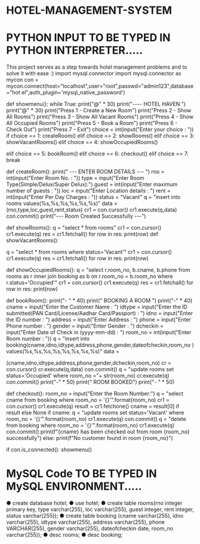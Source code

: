 # HOTEL-MANAGEMENT-SYSTEM
# PYTHON INPUT TO BE TYPED IN PYTHON INTERPRETER.....
This project serves as a step towards hotel management problems and to solve it with ease :)
import mysql.connector import mysql.connector as mycon
con	=
mycon.connect(host="localhost",user="root",passwd="admin123",database="hot el",auth_plugin='mysql_native_password')


def showmenu(): while True:
print("@" * 30)
print("----	HOTEL HAVEN	")
print("@" * 30)
print("Press 1 - Create a New Room") print("Press 2 - Show All Rooms") print("Press 3 - Show All Vacant Rooms") print("Press 4 - Show All Occupied Rooms") print("Press 5 - Book a Room") print("Press 6 - Check Out") print("Press 7 - Exit")
choice = int(input("Enter your choice : ")) if choice == 1:
createRoom() elif choice == 2: showRooms() elif choice == 3:
showVacantRooms() elif choice == 4:
showOccupiedRooms()
 
elif choice == 5:
bookRoom() elif choice == 6:
checkout() elif choice == 7:
break


def createRoom():
print(" --- ENTER ROOM DETAILS --- ")
rno = int(input("Enter Room No. : "))
type = input("Enter Room Type(Simple/Delux/Super Delux):") guest = int(input("Enter maximum number of guests : ")) loc = input("Enter Location details : ") rent = int(input("Enter Per Day Charges : ")) status = "Vacant" q = "insert into rooms
values(%s,%s,%s,%s,%s,%s)" data = (rno,type,loc,guest,rent,status) cr1 = con.cursor() cr1.execute(q,data) con.commit()
print("--- Room Created Successfully ---")


def showRooms(): q = "select * from rooms" cr1 = con.cursor()
cr1.execute(q) res = cr1.fetchall() for row in res: print(row)
def showVacantRooms():
 
q = "select * from rooms where status='Vacant'" cr1 = con.cursor() cr1.execute(q) res = cr1.fetchall() for row in res:
print(row)


def showOccupiedRooms():
q = "select r.room_no, b.cname, b.phone from rooms as r inner join booking as b on r.room_no = b.room_no where
r.status='Occupied'" cr1 = con.cursor() cr1.execute(q) res = cr1.fetchall() for row in res:
print(row)


def bookRoom(): print("- " * 40)
print("	BOOKING A ROOM ")
print("-" * 40)
cname = input("Enter the Customer Name : ") idtype	=	input("Enter the	ID	submitted(PAN	Card/License/Aadhar
Card/Passport) : ") idno = input("Enter the ID number : ") address = input("Enter Address : ") phone = input("Enter Phone number : ") gender = input("Enter Gender : ")
dcheckin = input("Enter Date of Check in (yyyy-mm-dd) : ") room_no = int(input("Enter Room number : "))
q	=	"insert	into booking(cname,idno,idtype,address,phone,gender,dateofcheckin,room_no
) values(%s,%s,%s,%s,%s,%s,%s,%s)" data =
 
(cname,idno,idtype,address,phone,gender,dcheckin,room_no) cr = con.cursor() cr.execute(q,data) con.commit()
q = "update rooms set status='Occupied' where room_no ="+ str(room_no) cr.execute(q) con.commit()
print("-" * 50)
print("	ROOM BOOKED") print("- " * 50)

def checkout():
room_no = input("Enter the Room Number:")
q = "select cname from booking where room_no = '{}'".format(room_no) cr1 = con.cursor() cr1.execute(q) result = cr1.fetchone()
cname = result[0] if result else None if cname:
q = "update rooms set status='Vacant' where room_no = '{}'".format(room_no)
cr1.execute(q) con.commit()
q = "delete from booking where room_no = '{}'".format(room_no) cr1.execute(q)
con.commit()
print(f"{cname} has been checked out from room {room_no} successfully") else: print(f"No customer found in room
{room_no}")


if con.is_connected(): showmenu()




# MySQL Code TO BE TYPED IN MySQL ENVIRONMENT.....
●	create database hotel;
●	use hotel;
●	create table rooms(rno integer primary key, type varchar(255), loc varchar(255), guest integer, rent integer, status varchar(255));
●	create table booking (cname varchar(255), idno varchar(255), idtype varchar(255), address varchar(255), phone VARCHAR(255), gender varchar(255), dateofcheckin date, room_no varchar(255));
●	desc rooms;
●	desc booking;
